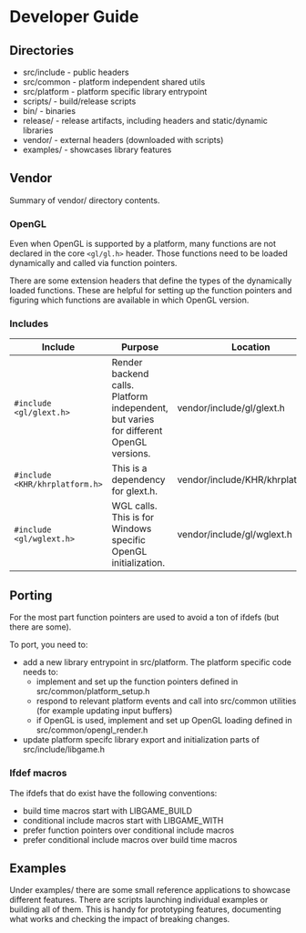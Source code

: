 # Developer Guide

## Directories

- src/include - public headers
- src/common - platform independent shared utils
- src/platform - platform specific library entrypoint
- scripts/ - build/release scripts
- bin/ - binaries
- release/ - release artifacts, including headers and static/dynamic libraries
- vendor/ - external headers (downloaded with scripts)
- examples/ - showcases library features

## Vendor

Summary of vendor/ directory contents.

### OpenGL

Even when OpenGL is supported by a platform, many functions are not declared in the core `<gl/gl.h>` header.
Those functions need to be loaded dynamically and called via function pointers.

There are some extension headers that define the types of the dynamically loaded functions. These are helpful for setting up the function pointers and figuring which functions are available in which OpenGL version.

### Includes

| Include | Purpose | Location | Source |
| ------- | ------- | -------- | ------ |
| `#include <gl/glext.h>` | Render backend calls. Platform independent, but varies for different OpenGL versions.| vendor/include/gl/glext.h | [OpenGL registry](https://github.com/KhronosGroup/OpenGL-Registry/blob/main/api/GL/glext.h) |
| `#include <KHR/khrplatform.h>` | This is a dependency for glext.h.  | vendor/include/KHR/khrplatform.h | [Khronos registry](https://registry.khronos.org/EGL/api/KHR/khrplatform.h) |
| `#include <gl/wglext.h>` | WGL calls. This is for Windows specific OpenGL initialization.  | vendor/include/gl/wglext.h | [OpenGL registry](https://github.com/KhronosGroup/OpenGL-Registry/blob/main/api/GL/wglext.h) |

## Porting

For the most part function pointers are used to avoid a ton of ifdefs (but there are some).

To port, you need to:
- add a new library entrypoint in src/platform. The platform specific code needs to:
    - implement and set up the function pointers defined in src/common/platform_setup.h
    - respond to relevant platform events and call into src/common utilities (for example updating input buffers)
    - if OpenGL is used, implement and set up OpenGL loading defined in src/common/opengl_render.h
- update platform specifc library export and initialization parts of src/include/libgame.h

### Ifdef macros

The ifdefs that do exist have the following conventions:
- build time macros start with LIBGAME_BUILD
- conditional include macros start with LIBGAME_WITH
- prefer function pointers over conditional include macros
- prefer conditional include macros over build time macros

## Examples

Under examples/ there are some small reference applications to showcase different features. There are scripts launching individual examples or building all of them. This is handy for prototyping features, documenting what works and checking the impact of breaking changes.
